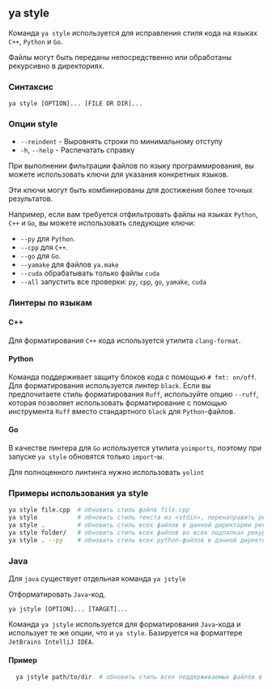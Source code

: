 ## ya style

Команда `ya style` используется для исправления стиля кода на языках `C++`, `Python` и `Go`. 

Файлы могут быть переданы непосредственно или обработаны рекурсивно в директориях.

### Синтаксис 

`ya style [OPTION]... [FILE OR DIR]...`

### Опции style
* `--reindent` - Выровнять строки по минимальному отступу
* `-h`, `--help` - Распечатать справку

При выполнении фильтрации файлов по языку программирования, вы можете использовать ключи для указания конкретных языков.

Эти ключи могут быть комбинированы для достижения более точных результатов. 

Например, если вам требуется отфильтровать файлы на языках `Python`, `C++` и `Go`, вы можете использовать следующие ключи: 
* `--py` для `Python`.
* `--cpp` для `C++`.
* `--go` для `Go`.
* `--yamake` для файлов `ya.make`
* `--cuda` обрабатывать только файлы `cuda`
* `--all` запустить все проверки: `py`, `cpp`, `go`, `yamake`, `cuda`

### Линтеры по языкам

#### C++
Для форматирования `C++` кода используется утилита `clang-format`.

#### Python
Команда поддерживает защиту блоков кода с помощью `# fmt: on/off`. 
Для форматирования используется линтер `black`.
Если вы предпочитаете стиль форматирования `Ruff`, используйте опцию `--ruff`, которая позволяет использовать форматирование с помощью инструмента `Ruff` вместо стандартного `black` для `Python`-файлов.

#### Go
В качестве линтера для `Go` используется утилита `yoimports`, поэтому при запуске `ya style` обновятся только `import`-ы.

Для полноценного линтинга нужно использовать `yolint`

### Примеры использования ya style
```bash
ya style file.cpp  # обновить стиль файла file.cpp
ya style           # обновить стиль текста из <stdin>, перенаправить результат в <stdout>
ya style .         # обновить стиль всех файлов в данной директории рекурсивно
ya style folder/   # обновить стиль всех файлов во всех подпапках рекурсивно
ya style . --py    # обновить стиль всех python-файлов в данной директории рекурсивно
```

### Java
Для `java` существует отдельная команда `ya jstyle`

Отформатировать `Java`-код.

`ya jstyle [OPTION]... [TARGET]...`

Команда `ya jstyle` используется для форматирования `Java`-кода и использует те же опции, что и `ya style`. 
Базируется на форматтере `JetBrains IntelliJ IDEA`.

#### Пример
```bash
  ya jstyle path/to/dir  # обновить стиль всех поддерживаемых файлов в данной директории
```
